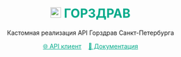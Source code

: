 <h1 align="center" style="color:#00AA8A" ><img src="https://egorantonov.github.io/gorzdrav/64.png" width="24px"  /> ГОРЗДРАВ </h1>

<p align="center">Кастомная реализация API Горздрав Санкт-Петербурга</p>

<p align="center"> 
  <a style="color:#00AA8A" href="https://egorantonov.github.io/gorzdrav">🌐&nbsp;API&nbsp;клиент</a> 
  &nbsp;&nbsp;&nbsp;<a style="color:#00AA8A" href="https://github.com/egorantonov/gorzdrav/wiki/SPB-Gorzdrav-API-Documentation">📃&nbsp;Документация</a>
</p>
